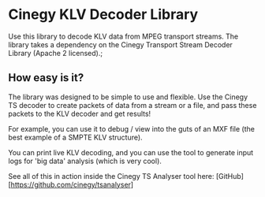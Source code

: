 # Cinegy KLV Decoder Library

Use this library to decode KLV data from MPEG transport streams. The library takes a dependency on the Cinegy Transport Stream Decoder Library (Apache 2 licensed).;

## How easy is it?

The library was designed to be simple to use and flexible. Use the Cinegy TS decoder to create packets of data from a stream or a file, and pass these packets to the KLV decoder and get results!

For example, you can use it to debug / view into the guts of an MXF file (the best example of a SMPTE KLV structure).

You can print live KLV decoding, and you can use the tool to generate input logs for 'big data' analysis (which is very cool).

See all of this in action inside the Cinegy TS Analyser tool here: [GitHub] [https://github.com/cinegy/tsanalyser]
